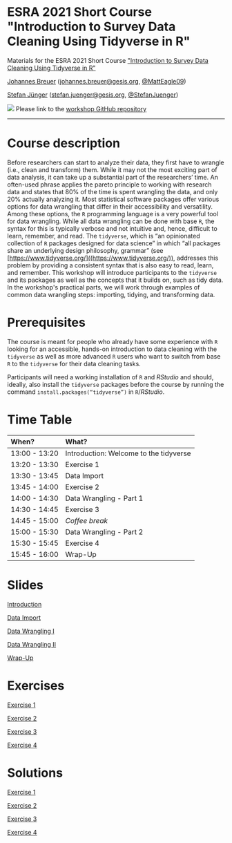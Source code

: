 # ESRA 2021 Short Course "Introduction to Survey Data Cleaning Using Tidyverse in R"
Materials for the ESRA 2021 Short Course ["Introduction to Survey Data Cleaning Using Tidyverse in R"](https://www.europeansurveyresearch.org/conferences/short-courses-2021#course7)

[Johannes Breuer](https://www.johannesbreuer.com/) ([johannes.breuer@gesis.org](mailto:johannes.breuer@gesis.org), [\@MattEagle09](https://twitter.com/MattEagle09))

[Stefan Jünger](https://stefanjuenger.github.io/) ([stefan.juenger@gesis.org](mailto:stefan.juenger@gesis.org), [\@StefanJuenger](https://twitter.com/StefanJuenger))

[![](https://licensebuttons.net/l/by/3.0/80x15.png)](https://creativecommons.org/licenses/by/4.0/) 
Please link to the [workshop GitHub repository](https://github.com/jobreu/tidyverse-workshop-esra-2021)

---

# Course description
Before researchers can start to analyze their data, they first have to wrangle (i.e., clean and transform) them. While it may not the most exciting part of data analysis, it can take up a substantial part of the researchers’ time. An often-used phrase applies the pareto principle to working with research data and states that 80% of the time is spent wrangling the data, and only 20% actually analyzing it. Most statistical software packages offer various options for data wrangling that differ in their accessibility and versatility. Among these options, the `R` programming language is a very powerful tool for data wrangling. While all data wrangling can be done with base `R`, the syntax for this is typically verbose and not intuitive and, hence, difficult to learn, remember, and read. The `tidyverse`, which is “an opinionated collection of `R` packages designed for data science” in which “all packages share an underlying design philosophy, grammar” (see [https://www.tidyverse.org/]((https://www.tidyverse.org/)), addresses this problem by providing a consistent syntax that is also easy to read, learn, and remember. This workshop will introduce participants to the `tidyverse` and its packages as well as the concepts that it builds on, such as tidy data. In the workshop's practical parts, we will work through examples of common data wrangling steps: importing, tidying, and transforming data.

# Prerequisites
The course is meant for people who already have some experience with `R` looking for an accessible, hands-on introduction to data cleaning with the `tidyverse` as well as more advanced `R` users who want to switch from base `R` to the `tidyverse` for their data cleaning tasks.

Participants will need a working installation of `R` and *RStudio* and should, ideally, also install the `tidyverse` packages before the course by running the command `install.packages(“tidyverse”)` in `R`/*RStudio*.

# Time Table
|When?         |What?                                  |
|:-------------|:--------------------------------------|
|13:00 - 13:20 |Introduction: Welcome to the tidyverse |
|13:20 - 13:30 |Exercise 1                             |
|13:30 - 13:45 |Data Import                            |
|13:45 - 14:00 |Exercise 2                             |
|14:00 - 14:30 |Data Wrangling - Part 1                |
|14:30 - 14:45 |Exercise 3                             |
|14:45 - 15:00 |<i>Coffee break</i>                    |
|15:00 - 15:30 |Data Wrangling - Part 2                |
|15:30 - 15:45 |Exercise 4                             |
|15:45 - 16:00 |Wrap-Up                                |

# Slides
[Introduction](https://jobreu.github.io/tidyverse-workshop-esra-2021/slides/01_Introduction.html)

[Data Import](https://jobreu.github.io/tidyverse-workshop-esra-2021/slides/02_Importing_Data.html)

[Data Wrangling I](https://jobreu.github.io/tidyverse-workshop-esra-2021/slides/03_Data_Wrangling1.html)

[Data Wrangling II](https://jobreu.github.io/tidyverse-workshop-esra-2021/slides/04_Data_Wrangling2.html)

[Wrap-Up](https://jobreu.github.io/tidyverse-workshop-esra-2021/slides/05_Outlook.html)


# Exercises
[Exercise 1](https://jobreu.github.io/tidyverse-workshop-esra-2021/exercises/Exercise_1.html)

[Exercise 2](https://jobreu.github.io/tidyverse-workshop-esra-2021/exercises/Exercise_2.html)

[Exercise 3](https://jobreu.github.io/tidyverse-workshop-esra-2021/exercises/Exercise_3.html)

[Exercise 4](https://jobreu.github.io/tidyverse-workshop-esra-2021/exercises/Exercise_4.html)

# Solutions
[Exercise 1](https://jobreu.github.io/tidyverse-workshop-esra-2021/solutions/Exercise_1.html)

[Exercise 2](https://jobreu.github.io/tidyverse-workshop-esra-2021/solutions/Exercise_2.html)

[Exercise 3](https://jobreu.github.io/tidyverse-workshop-esra-2021/solutions/Exercise_3.html)

[Exercise 4](https://jobreu.github.io/tidyverse-workshop-esra-2021/solutions/Exercise_4.html)



